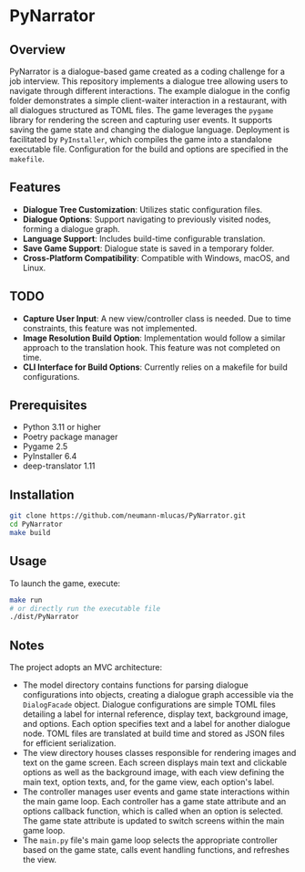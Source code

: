 # PyNarrator

## Overview

PyNarrator is a dialogue-based game created as a coding challenge for a job interview. This repository implements a dialogue tree allowing users to navigate through different interactions. The example dialogue in the config folder demonstrates a simple client-waiter interaction in a restaurant, with all dialogues structured as TOML files. The game leverages the `pygame` library for rendering the screen and capturing user events. It supports saving the game state and changing the dialogue language. Deployment is facilitated by `PyInstaller`, which compiles the game into a standalone executable file. Configuration for the build and options are specified in the `makefile`.

## Features

- **Dialogue Tree Customization**: Utilizes static configuration files.
- **Dialogue Options**: Support navigating to previously visited nodes, forming a dialogue graph.
- **Language Support**: Includes build-time configurable translation.
- **Save Game Support**: Dialogue state is saved in a temporary folder.
- **Cross-Platform Compatibility**: Compatible with Windows, macOS, and Linux.

## TODO

- **Capture User Input**: A new view/controller class is needed. Due to time constraints, this feature was not implemented.
- **Image Resolution Build Option**: Implementation would follow a similar approach to the translation hook. This feature was not completed on time.
- **CLI Interface for Build Options**: Currently relies on a makefile for build configurations.

## Prerequisites

- Python 3.11 or higher
- Poetry package manager
- Pygame 2.5
- PyInstaller 6.4
- deep-translator 1.11

## Installation

```bash
git clone https://github.com/neumann-mlucas/PyNarrator.git
cd PyNarrator
make build
```

## Usage

To launch the game, execute:

```bash
make run
# or directly run the executable file
./dist/PyNarrator
```

## Notes

The project adopts an MVC architecture: 
- The model directory contains functions for parsing dialogue configurations into objects, creating a dialogue graph accessible via the `DialogFacade` object. Dialogue configurations are simple TOML files detailing a label for internal reference, display text, background image, and options. Each option specifies text and a label for another dialogue node. TOML files are translated at build time and stored as JSON files for efficient serialization.
- The view directory houses classes responsible for rendering images and text on the game screen. Each screen displays main text and clickable options as well as the background image, with each view defining the main text, option texts, and, for the game view, each option's label.
- The controller manages user events and game state interactions within the main game loop. Each controller has a game state attribute and an options callback function, which is called when an option is selected. The game state attribute is updated to switch screens within the main game loop.
- The `main.py` file's main game loop selects the appropriate controller based on the game state, calls event handling functions, and refreshes the view.
